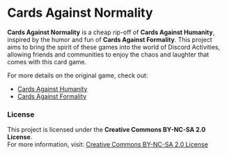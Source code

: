 # Cards Against Normality

**Cards Against Normality** is a cheap rip-off of **Cards Against Humanity**, inspired by the humor and fun of **Cards Against Formality**. This project aims to bring the spirit of these games into the world of Discord Activities, allowing friends and communities to enjoy the chaos and laughter that comes with this card game.

For more details on the original game, check out:
- [Cards Against Humanity](https://www.cardsagainsthumanity.com/)
- [Cards Against Formality](https://www.cardsagainstformality.io/)

### License

This project is licensed under the **Creative Commons BY-NC-SA 2.0 License**.  
For more information, visit: [Creative Commons BY-NC-SA 2.0 License](https://creativecommons.org/licenses/by-nc-sa/2.0/)
